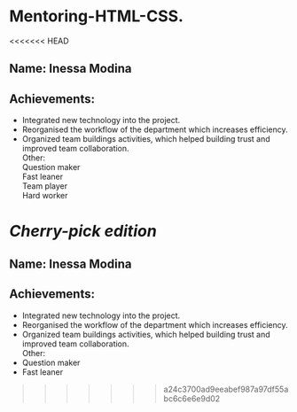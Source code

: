 # Mentoring-HTML-CSS.<br/>
<<<<<<< HEAD

## Name: Inessa Modina<br/>

## Achievements:

-   Integrated new technology into the project.
-   Reorganised the workflow of the department which increases efficiency.
-   Organized team buildings activities, which helped building trust and improved team collaboration.<br/>
    Other:<br/>
    Question maker<br/>
    Fast leaner<br/>
    Team player<br/>
    Hard worker<br/>

_Cherry-pick edition_
=======
## Name: Inessa Modina<br/>
## Achievements:
- Integrated new technology into the project.
- Reorganised the workflow of the department which increases efficiency.
- Organized team buildings activities, which helped building trust and improved team collaboration.<br/>
Other:
- Question maker
- Fast leaner
>>>>>>> a24c3700ad9eeabef987a97df55abc6c6e6e9d02
